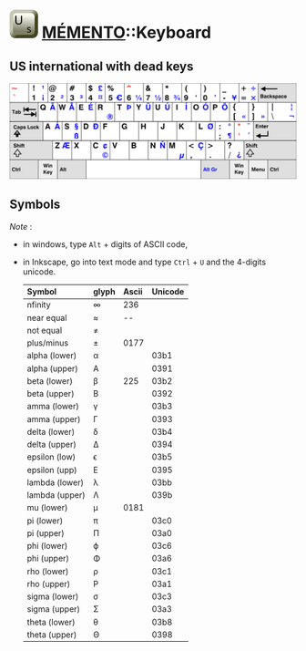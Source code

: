 ![icon_key](icon_key.svg "icon_key") [MÉMENTO](../README.md)::Keyboard 
================

US international with dead keys
-------------------------------

![keyboard layout](us-keyboard.svg)

 Symbols
----------------

_Note_ :
* in windows, type `Alt` + digits of ASCII code,
* in Inkscape, go into text mode and type `Ctrl` + `U` and the 4-digits unicode.

	Symbol			| glyph	| Ascii	| Unicode	
	----------------|-------|-------|-----------
	nfinity  		| ∞	 	| 236  	| 			|
	 near equal		| ≈		| --	| 			|
	 not equal		| ≠		| 		| 			|
	 plus/minus		| ±		| 0177	| 			|
	 alpha (lower)	| α		|		| 03b1		|
	 alpha (upper)	| A		|		| 0391		|
	 beta	(lower)	| β		| 225	| 03b2		|
	 beta	(upper)	| B		|		| 0392		|
	 amma	(lower)	| γ		|		| 03b3		|
	 amma	(upper)	| Γ		|		| 0393		|
	 delta	(lower)	| δ		|		| 03b4		|
	 delta	(upper)	| Δ		|		| 0394		|
	 epsilon (low)	| ϵ		|		| 03b5		|
	 epsilon (upp)	| E		|		| 0395		|
	 lambda (lower)| λ		|		| 03bb		|
	 lambda (upper)| Λ		|		| 039b		|
	 mu (lower)	| µ		| 0181	|	 		|
	 pi (lower)	| π		|		| 03c0		|
	 pi (upper)	| Π 	|		| 03a0		|
	 phi	(lower)	| ϕ		|		| 03c6		|
	 phi	(upper)	| Φ 	|		| 03a6		|
	 rho	(lower)	| ρ		|		| 03c1		|
	 rho	(upper)	| P 	|		| 03a1		|
	 sigma	(lower)	| σ		|		| 03c3		|
	 sigma	(upper)	| Σ 	|		| 03a3		|
	 theta	(lower)	| θ		|		| 03b8		|
	 theta	(upper)	| Θ		|		| 0398		|
